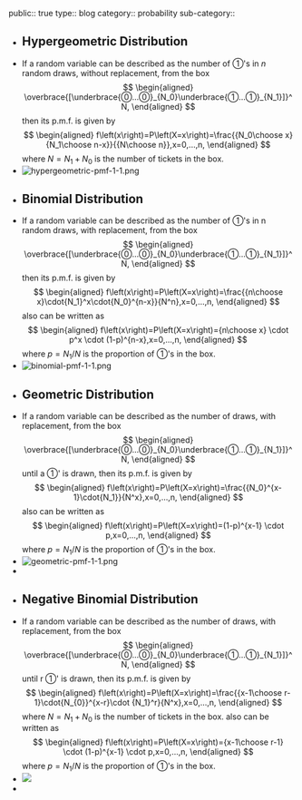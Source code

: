 public:: true
type:: blog
category:: probability
sub-category::

- ## Hypergeometric Distribution
- If a random variable can be described as the number of $➀$'s in $n$ random draws, without replacement, from the box
  $$
  \begin{aligned}
  \overbrace{[\underbrace{⓪...⓪}_{N_0}\underbrace{➀...➀}_{N_1}]}^N,
  \end{aligned}
  $$
  then its p.m.f. is given by
  $$
  \begin{aligned}
  f\left(x\right)=P\left(X=x\right)=\frac{{N_0\choose x}{N_1\choose n-x}}{{N\choose n}},x=0,...,n,
  \end{aligned}
  $$
  where $N = N_1 + N_0$ is the number of tickets in the box.
- ![hypergeometric-pmf-1-1.png](../assets/hypergeometric-pmf-1-1_1685014111103_0.png)
- ## Binomial Distribution
- If a random variable can be described as the number of $➀$'s in n random draws, with replacement, from the box
  $$
  \begin{aligned}
  \overbrace{[\underbrace{⓪...⓪}_{N_0}\underbrace{➀...➀}_{N_1}]}^N,
  \end{aligned}
  $$
  then its p.m.f. is given by
  $$
  \begin{aligned}
  f\left(x\right)=P\left(X=x\right)=\frac{{n\choose x}\cdot{N_1}^x\cdot{N_0}^{n-x}}{N^n},x=0,...,n,
  \end{aligned}
  $$
  also can be written as
  $$
  \begin{aligned}
  f\left(x\right)=P\left(X=x\right)={n\choose x} \cdot p^x \cdot (1-p)^{n-x},x=0,...,n,
  \end{aligned}
  $$
  where $p=N_1/N$ is the proportion of $➀$'s in the box.
- ![binomial-pmf-1-1.png](../assets/binomial-pmf-1-1_1685014224700_0.png)
- ## Geometric Distribution
- If a random variable can be described as the number of draws, with replacement, from the box
  $$
  \begin{aligned}
  \overbrace{[\underbrace{⓪...⓪}_{N_0}\underbrace{➀...➀}_{N_1}]}^N,
  \end{aligned}
  $$
  until a $➀$' is drawn, then its p.m.f. is given by
  $$
  \begin{aligned}
  f\left(x\right)=P\left(X=x\right)=\frac{{N_0}^{x-1}\cdot{N_1}}{N^x},x=0,...,n,
  \end{aligned}
  $$
  also can be written as
  $$
  \begin{aligned}
  f\left(x\right)=P\left(X=x\right)=(1-p)^{x-1} \cdot p,x=0,...,n,
  \end{aligned}
  $$
  where $p=N_1/N$ is the proportion of $➀$'s in the box.
- ![geometric-pmf-1-1.png](../assets/geometric-pmf-1-1_1685015453007_0.png)
-
- ## Negative Binomial Distribution
- If a random variable can be described as the number of draws, with replacement, from the box
  $$
  \begin{aligned}
  \overbrace{[\underbrace{⓪...⓪}_{N_0}\underbrace{➀...➀}_{N_1}]}^N,
  \end{aligned}
  $$
  until r $➀$' is drawn, then its p.m.f. is given by
  $$
  \begin{aligned}
  f\left(x\right)=P\left(X=x\right)=\frac{{x-1\choose r-1}\cdot{N_{0}}^{x-r}\cdot {N_1}^r}{N^x},x=0,...,n,
  \end{aligned}
  $$
  where $N = N_1 + N_0$ is the number of tickets in the box.
  also can be written as 
  $$
  \begin{aligned}
  f\left(x\right)=P\left(X=x\right)={x-1\choose r-1} \cdot (1-p)^{x-1} \cdot p,x=0,...,n,
  \end{aligned}
  $$
  where $p=N_1/N$ is the proportion of $➀$'s in the box.
- ![](https://dlsun.github.io/probability/bookdown-demo_files/figure-html/negbinom-pmf-1-1.png)
-